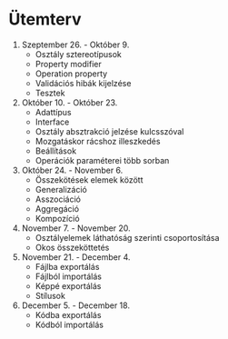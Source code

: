 # Ütemterv

1. Szeptember 26. - Október 9.
    - Osztály sztereotípusok
    - Property modifier
    - Operation property
    - Validációs hibák kijelzése
    - Tesztek
2. Október 10. - Október 23.
    - Adattípus
    - Interface
    - Osztály absztrakció jelzése kulcsszóval
    - Mozgatáskor rácshoz illeszkedés
    - Beállítások
    - Operációk paraméterei több sorban
3. Október 24. - November 6.
    - Összekötések elemek között
    - Generalizáció
    - Asszociáció
    - Aggregáció
    - Kompozíció
4. November 7. - November 20.
    - Osztályelemek láthatóság szerinti csoportosítása
    - Okos összeköttetés
5. November 21. - December 4.
    - Fájlba exportálás
    - Fájlból importálás
    - Képpé exportálás
    - Stílusok
6. December 5. - December 18.
    - Kódba exportálás
    - Kódból importálás
